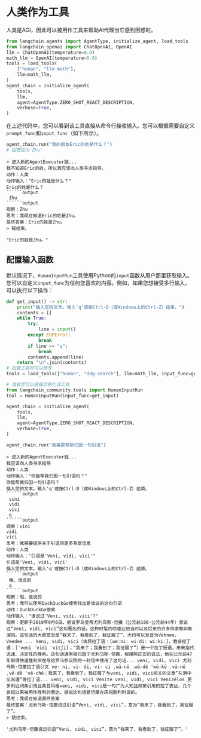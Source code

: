# 人类作为工具

人类是AGI，因此可以被用作工具来帮助AI代理当它感到困惑时。

```python
from langchain.agents import AgentType, initialize_agent, load_tools
from langchain_openai import ChatOpenAI, OpenAI
llm = ChatOpenAI(temperature=0.0)
math_llm = OpenAI(temperature=0.0)
tools = load_tools(
    ["human", "llm-math"],
    llm=math_llm,
)
agent_chain = initialize_agent(
    tools,
    llm,
    agent=AgentType.ZERO_SHOT_REACT_DESCRIPTION,
    verbose=True,
)
```

在上述代码中，您可以看到该工具直接从命令行接收输入。您可以根据需要自定义`prompt_func`和`input_func`（如下所示）。

```python
agent_chain.run("我的朋友Eric的姓是什么？")
# 回答应为'Zhu'
```

```output
> 进入新的AgentExecutor链...
我不知道Eric的姓，所以我应该向人类寻求指导。
动作：人类
动作输入："Eric的姓是什么？"
Eric的姓是什么？
``````output
 Zhu
``````output
观察：Zhu
思考：我现在知道Eric的姓是Zhu。
最终答案：Eric的姓是Zhu。
> 链结束。
```

```output
"Eric的姓是Zhu。"
```

## 配置输入函数

默认情况下，`HumanInputRun`工具使用Python的`input`函数从用户那里获取输入。您可以自定义`input_func`为任何您喜欢的内容。例如，如果您想接受多行输入，可以执行以下操作：

```python
def get_input() -> str:
    print("插入您的文本。输入'q'或按Ctrl-D（或Windows上的Ctrl-Z）结束。")
    contents = []
    while True:
        try:
            line = input()
        except EOFError:
            break
        if line == "q":
            break
        contents.append(line)
    return "\n".join(contents)
# 加载工具时可以修改
tools = load_tools(["human", "ddg-search"], llm=math_llm, input_func=get_input)
```

```python
# 或者您可以直接实例化该工具
from langchain_community.tools import HumanInputRun
tool = HumanInputRun(input_func=get_input)
```

```python
agent_chain = initialize_agent(
    tools,
    llm,
    agent=AgentType.ZERO_SHOT_REACT_DESCRIPTION,
    verbose=True,
)
```

```python
agent_chain.run("我需要帮助归因一句引语")
```

```output
> 进入新的AgentExecutor链...
我应该向人类寻求指导
动作：人类
动作输入："你能帮我归因一句引语吗？"
你能帮我归因一句引语吗？
插入您的文本。输入'q'或按Ctrl-D（或Windows上的Ctrl-Z）结束。
``````output
 vini
 vidi
 vici
 q
``````output
观察：vini
vidi
vici
思考：我需要提供关于引语的更多背景信息
动作：人类
动作输入："引语是'Veni, vidi, vici'"
引语是'Veni, vidi, vici'
插入您的文本。输入'q'或按Ctrl-D（或Windows上的Ctrl-Z）结束。
``````output
 哦，谁说的
 q
``````output
观察：哦，谁说的
思考：我可以使用DuckDuckGo搜索找出是谁说的这句引语
动作：DuckDuckGo搜索
动作输入："谁说过'Veni, vidi, vici'?"
观察：更新于2019年9月6日。据说罗马皇帝尤利乌斯·恺撒（公元前100-公元前44年）曾说过“Veni, vidi, vici”这句著名的话，这种时髦的吹嘘让他当时以及后来的许多作家都印象深刻。这句话的大致意思是“我来了，我看到了，我征服了”，大约可以发音为Vehnee，Veedee ... Veni, vidi, vici（古典拉丁语：[weːniː wiːdiː wiːkiː]，教会拉丁语：[ˈveni ˈvidi ˈvitʃi]；“我来了；我看到了；我征服了”）是一个拉丁短语，用来指代迅速、决定性的胜利。这句话通常被归因于尤利乌斯·恺撒，根据阿庇安的说法，他在公元前47年取得快速胜利后在写给罗马参议院的一封信中使用了这句话... veni, vidi, vici 尤利乌斯·恺撒拉丁语引文 ve· ni, vi· di, vi· ci ˌwā-nē ˌwē-dē ˈwē-kē ˌvā-nē ˌvē-dē ˈvē-chē：我来了，我看到了，我征服了与veni, vidi, vici相关的文章“在酒中见真理”等拉丁语... veni, vidi, vici Venite veni, vidi, vici Venizélos 更多附近词条引用此条目风格veni, vidi, vici是一句广为人知且频繁引用的拉丁表达，几个世纪以来被用作胜利的表达。据说这句话是恺撒在庆祝胜利时说的。
思考：我现在知道最终答案
最终答案：尤利乌斯·恺撒说过引语“Veni, vidi, vici”，意为“我来了，我看到了，我征服了”。
> 链结束。
```

```output
'尤利乌斯·恺撒说过引语“Veni, vidi, vici”，意为“我来了，我看到了，我征服了”。'
```
